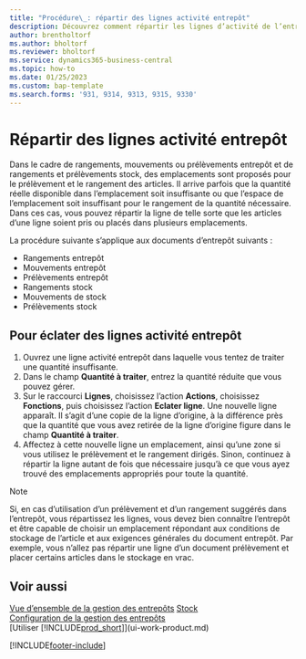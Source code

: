 ```yaml
---
title: "Procédure\_: répartir des lignes activité entrepôt"
description: Découvrez comment répartir les lignes d’activité de l’entrepôt si la capacité disponible dans un emplacement suggéré n’est pas suffisante.
author: brentholtorf
ms.author: bholtorf
ms.reviewer: bholtorf
ms.service: dynamics365-business-central
ms.topic: how-to
ms.date: 01/25/2023
ms.custom: bap-template
ms.search.forms: '931, 9314, 9313, 9315, 9330'
---
```

# <a name="split-warehouse-activity-lines"></a>Répartir des lignes activité entrepôt

Dans le cadre de rangements, mouvements ou prélèvements entrepôt et de rangements et prélèvements stock, des emplacements sont proposés pour le prélèvement et le rangement des articles. Il arrive parfois que la quantité réelle disponible dans l’emplacement soit insuffisante ou que l’espace de l’emplacement soit insuffisant pour le rangement de la quantité nécessaire. Dans ces cas, vous pouvez répartir la ligne de telle sorte que les articles d’une ligne soient pris ou placés dans plusieurs emplacements.  

La procédure suivante s’applique aux documents d’entrepôt suivants :

* Rangements entrepôt
* Mouvements entrepôt
* Prélèvements entrepôt
* Rangements stock
* Mouvements de stock
* Prélèvements stock  

## <a name="to-split-warehouse-activity-lines"></a>Pour éclater des lignes activité entrepôt

1. Ouvrez une ligne activité entrepôt dans laquelle vous tentez de traiter une quantité insuffisante.  
2. Dans le champ **Quantité à traiter**, entrez la quantité réduite que vous pouvez gérer.  
3. Sur le raccourci **Lignes**, choisissez l’action **Actions**, choisissez **Fonctions**, puis choisissez l’action **Eclater ligne**. Une nouvelle ligne apparaît. Il s’agit d’une copie de la ligne d’origine, à la différence près que la quantité que vous avez retirée de la ligne d’origine figure dans le champ **Quantité à traiter**.  
4. Affectez à cette nouvelle ligne un emplacement, ainsi qu’une zone si vous utilisez le prélèvement et le rangement dirigés. Sinon, continuez à répartir la ligne autant de fois que nécessaire jusqu’à ce que vous ayez trouvé des emplacements appropriés pour toute la quantité.  

> [!NOTE]  
> Si, en cas d’utilisation d’un prélèvement et d’un rangement suggérés dans l’entrepôt, vous répartissez les lignes, vous devez bien connaître l’entrepôt et être capable de choisir un emplacement répondant aux conditions de stockage de l’article et aux exigences générales du document entrepôt. Par exemple, vous n’allez pas répartir une ligne d’un document prélèvement et placer certains articles dans le stockage en vrac.  

## <a name="see-also"></a>Voir aussi

[Vue d’ensemble de la gestion des entrepôts](design-details-warehouse-management.md)
[Stock](inventory-manage-inventory.md)  
[Configuration de la gestion des entrepôts](warehouse-setup-warehouse.md)  
[Utiliser [!INCLUDE[prod_short](includes/prod_short.md)]](ui-work-product.md)


[!INCLUDE[footer-include](includes/footer-banner.md)]

